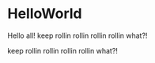 # HelloWorld


Hello all!
keep rollin rollin rollin rollin what?!

keep rollin rollin rollin rollin what?!

